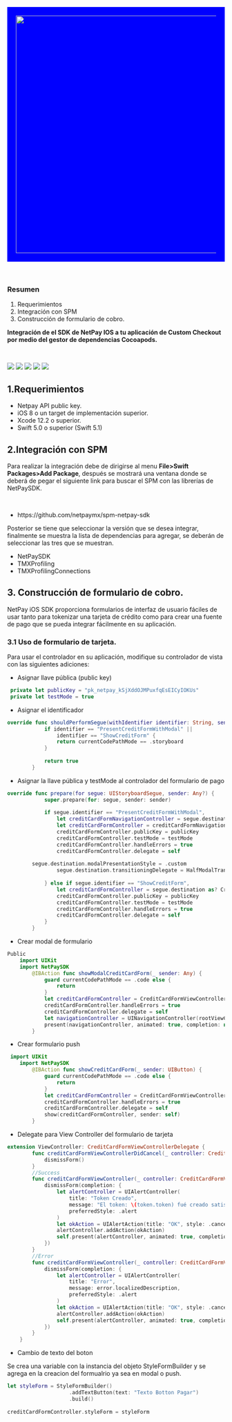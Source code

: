 <br/>
<p style="background:blue; padding:20px; display:flex; justify-content: center;  margin-top:10px">

<img heigth="200px" width="550px" center src="https://github.com/netpaymx/NetPaySDKPod/blob/master/img/netpay-logo-white.png?raw=true"/>
<br>

</p>

<br>
<h3>
Resumen
</h3>

<ol>
	<li>Requerimientos</li>
    <li>Integración con SPM</li>
    <li>Construcción de formulario de cobro.</li>
</ol>

**Integración de el SDK de NetPay IOS a tu aplicación de Custom Checkout por medio del gestor de dependencias Cocoapods.**

<br>

<img src="https://img.shields.io/static/v1?label=Swift&message=5.0,5.1&color=orange"/>   <img src="https://img.shields.io/static/v1?label=Plataforms&message=IOS&color=yellowgreen"/>  <img src="https://img.shields.io/static/v1?label=Pod&message=v0.0.2&color=blue"/>  <img src="https://img.shields.io/static/v1?label=Swift Package Manager&message=Compatible&color=orange"/> <img src="https://img.shields.io/static/v1?label=IOS Minimo &message=8.0&color=critical"/>

<h2>1.Requerimientos</h2>
<ul>
    <li>Netpay API public key.</li>
    <li>iOS 8 o un target de implementación superior.</li>
    <li>Xcode 12.2 o superior.</li>
    <li>Swift 5.0 o superior (Swift 5.1)</li>
</ul>

<h2>2.Integración con SPM</h2>
<p>Para realizar la integración debe de dirigirse al menu <b>File>Swift Packages>Add Package</b>, después se mostrará una ventana donde se deberá de pegar el siguiente link para buscar el SPM con las librerías de NetPaySDK.</p>
<br/>
<ul><li>https://github.com/netpaymx/spm-netpay-sdk</li></ul>
<p>Posterior se tiene que seleccionar la versión  que se desea integrar, finalmente se muestra la lista de dependencias para agregar, se deberán de seleccionar las tres que se muestran.</p>
<ul>
    <li>NetPaySDK</li>
    <li>TMXProfiling</li>
    <li>TMXProfilingConnections</li>
</ul>

<h2>3. Construcción de formulario de cobro.</h2>
<p>NetPay iOS SDK proporciona formularios de interfaz de usuario fáciles de usar tanto para tokenizar una tarjeta de crédito como para crear una fuente de pago que se pueda integrar fácilmente en su aplicación.</p>
<h3>3.1 Uso de formulario de tarjeta.</h3>
<p>Para usar el controlador en su aplicación, modifique su controlador de vista con las siguientes adiciones:</p>
<ul>
    <li>Asignar llave pública (public key)</li>
</ul>

```swift
 private let publicKey = "pk_netpay_kSjXddOJMPuxfqEsEICyIOKUs"
 private let testMode = true
```
<ul>
    <li>Asignar el identificador</li>
</ul>

```swift
override func shouldPerformSegue(withIdentifier identifier: String, sender: Any?) -> Bool {
            if identifier == "PresentCreditFormWithModal" ||
                identifier == "ShowCreditForm" {
                return currentCodePathMode == .storyboard
            }
	
            return true
        }
```

<ul>
    <li>Asignar la llave pública y testMode al controlador del formulario de pago</li>
</ul>

```swift
override func prepare(for segue: UIStoryboardSegue, sender: Any?) {
            super.prepare(for: segue, sender: sender)
    
            if segue.identifier == "PresentCreditFormWithModal",
                let creditCardFormNavigationController = segue.destination as? UINavigationController,
                let creditCardFormController = creditCardFormNavigationController.topViewController as? CreditCardFormViewController {
                creditCardFormController.publicKey = publicKey
                creditCardFormController.testMode = testMode
                creditCardFormController.handleErrors = true
                creditCardFormController.delegate = self
				
		segue.destination.modalPresentationStyle = .custom
            	segue.destination.transitioningDelegate = HalfModalTransitioningDelegate(viewController: self, presentingViewController: segue.destination)
				
            } else if segue.identifier == "ShowCreditForm",
                let creditCardFormController = segue.destination as? CreditCardFormViewController {
                creditCardFormController.publicKey = publicKey
                creditCardFormController.testMode = testMode
                creditCardFormController.handleErrors = true
                creditCardFormController.delegate = self
            }
        }
```

<ul>
    <li>Crear modal de formulario</li>
</ul>

```swift
Public
    import UIKit
    import NetPaySDK
        @IBAction func showModalCreditCardForm(_ sender: Any) {
            guard currentCodePathMode == .code else {
                return
            }
            let creditCardFormController = CreditCardFormViewController.makeCreditCardFormViewController(withPublicKey: publicKey)
            creditCardFormController.handleErrors = true
            creditCardFormController.delegate = self
            let navigationController = UINavigationController(rootViewController: creditCardFormController)
            present(navigationController, animated: true, completion: nil)
        }
```

<ul>
    <li>Crear formulario push</li>
</ul>

```swift
 import UIKit
    import NetPaySDK
        @IBAction func showCreditCardForm(_ sender: UIButton) {
            guard currentCodePathMode == .code else {
                return
            }
            let creditCardFormController = CreditCardFormViewController.makeCreditCardFormViewController(withPublicKey: publicKey)
            creditCardFormController.handleErrors = true
            creditCardFormController.delegate = self
            show(creditCardFormController, sender: self)
        }
```

<ul>
    <li>Delegate para View Controller del formulario de tarjeta</li>
</ul>

```swift
extension ViewController: CreditCardFormViewControllerDelegate {
        func creditCardFormViewControllerDidCancel(_ controller: CreditCardFormViewController) {
            dismissForm()
        }
        //Success
        func creditCardFormViewController(_ controller: CreditCardFormViewController, didSucceedWithToken token: Token) {
            dismissForm(completion: {
                let alertController = UIAlertController(
                    title: "Token Creado",
                    message: "El token: \(token.token) fué creado satisfactoriamente. Por favor envía el token a tu back-end para realizar el checkout.",
                    preferredStyle: .alert
                )
                let okAction = UIAlertAction(title: "OK", style: .cancel, handler: nil)
                alertController.addAction(okAction)
                self.present(alertController, animated: true, completion: nil)
            })
        }
        //Error
        func creditCardFormViewController(_ controller: CreditCardFormViewController, didFailWithError error: Error) {
            dismissForm(completion: {
                let alertController = UIAlertController(
                    title: "Error",
                    message: error.localizedDescription,
                    preferredStyle: .alert
                )
                let okAction = UIAlertAction(title: "OK", style: .cancel, handler: nil)
                alertController.addAction(okAction)
                self.present(alertController, animated: true, completion: nil)
            })
        }
    }
```

<ul>
    <li>Cambio de texto del boton</li>
</ul>

Se crea una variable con  la instancia del objeto StyleFormBuilder y se agrega en la creacion del formualrio ya sea en modal o push.

```swift
let styleForm = StyleFormBuilder()
                    .addTextButton(text: "Texto Botton Pagar")
                    .build()
                
creditCardFormController.styleForm = styleForm
```
